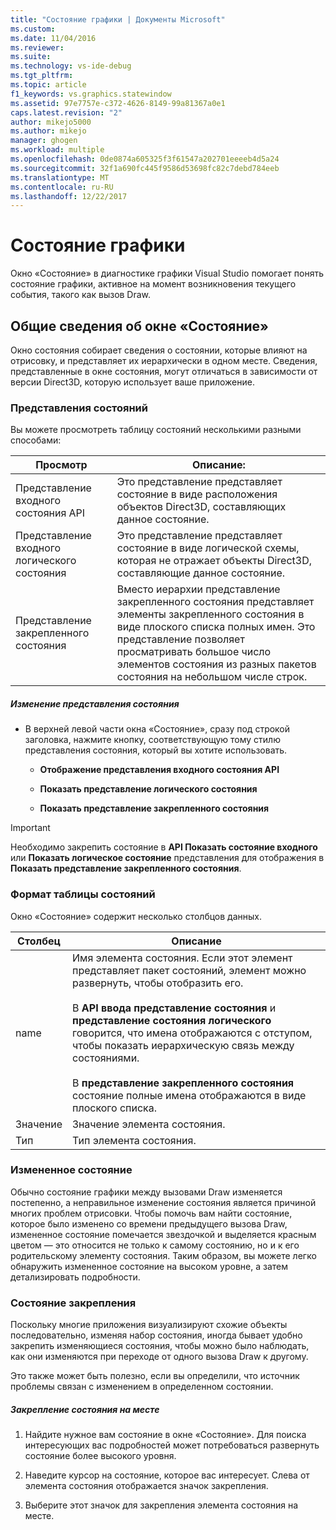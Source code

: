 ```yaml
---
title: "Состояние графики | Документы Microsoft"
ms.custom: 
ms.date: 11/04/2016
ms.reviewer: 
ms.suite: 
ms.technology: vs-ide-debug
ms.tgt_pltfrm: 
ms.topic: article
f1_keywords: vs.graphics.statewindow
ms.assetid: 97e7757e-c372-4626-8149-99a81367a0e1
caps.latest.revision: "2"
author: mikejo5000
ms.author: mikejo
manager: ghogen
ms.workload: multiple
ms.openlocfilehash: 0de0874a605325f3f61547a202701eeeeb4d5a24
ms.sourcegitcommit: 32f1a690fc445f9586d53698fc82c7debd784eeb
ms.translationtype: MT
ms.contentlocale: ru-RU
ms.lasthandoff: 12/22/2017
---
```

# <a name="graphics-state"></a>Состояние графики
Окно «Состояние» в диагностике графики Visual Studio помогает понять состояние графики, активное на момент возникновения текущего события, такого как вызов Draw.  
  
## <a name="understanding-the-state-window"></a>Общие сведения об окне «Состояние»  
 Окно состояния собирает сведения о состоянии, которые влияют на отрисовку, и представляет их иерархически в одном месте. Сведения, представленные в окне состояния, могут отличаться в зависимости от версии Direct3D, которую использует ваше приложение.  
  
### <a name="state-views"></a>Представления состояний  
 Вы можете просмотреть таблицу состояний несколькими разными способами:  
  
|Просмотр|Описание:|  
|----------|-----------------|  
|Представление входного состояния API|Это представление представляет состояние в виде расположения объектов Direct3D, составляющих данное состояние.|  
|Представление входного логического состояния|Это представление представляет состояние в виде логической схемы, которая не отражает объекты Direct3D, составляющие данное состояние.|  
|Представление закрепленного состояния|Вместо иерархии представление закрепленного состояния представляет элементы закрепленного состояния в виде плоского списка полных имен. Это представление позволяет просматривать большое число элементов состояния из разных пакетов состояния на небольшом числе строк.|  
  
##### <a name="to-change-the-state-view"></a>Изменение представления состояния  
  
-   В верхней левой части окна «Состояние», сразу под строкой заголовка, нажмите кнопку, соответствующую тому стилю представления состояния, который вы хотите использовать.  
  
    -   **Отображение представления входного состояния API**  
  
    -   **Показать представление логического состояния**  
  
    -   **Показать представление закрепленного состояния**  
  
> [!IMPORTANT]
>  Необходимо закрепить состояние в **API Показать состояние входного** или **Показать логическое состояние** представления для отображения в **Показать представление закрепленного состояния**.  
  
### <a name="state-table-format"></a>Формат таблицы состояний  
 Окно «Состояние» содержит несколько столбцов данных.  
  
|Столбец|Описание|  
|------------|-----------------|  
|name|Имя элемента состояния. Если этот элемент представляет пакет состояний, элемент можно развернуть, чтобы отобразить его.<br /><br /> В **API ввода представление состояния** и **представление состояния логического** говорится, что имена отображаются с отступом, чтобы показать иерархическую связь между состояниями.<br /><br /> В **представление закрепленного состояния** состояние полные имена отображаются в виде плоского списка.|  
|Значение|Значение элемента состояния.|  
|Тип|Тип элемента состояния.|  
  
### <a name="changed-state"></a>Измененное состояние  
 Обычно состояние графики между вызовами Draw изменяется постепенно, а неправильное изменение состояния является причиной многих проблем отрисовки. Чтобы помочь вам найти состояние, которое было изменено со времени предыдущего вызова Draw, измененное состояние помечается звездочкой и выделяется красным цветом — это относится не только к самому состоянию, но и к его родительскому элементу состояния. Таким образом, вы можете легко обнаружить измененное состояние на высоком уровне, а затем детализировать подробности.  
  
### <a name="pinning-state"></a>Состояние закрепления  
 Поскольку многие приложения визуализируют схожие объекты последовательно, изменяя набор состояния, иногда бывает удобно закрепить изменяющиеся состояния, чтобы можно было наблюдать, как они изменяются при переходе от одного вызова Draw к другому.  
  
 Это также может быть полезно, если вы определили, что источник проблемы связан с изменением в определенном состоянии.  
  
##### <a name="to-pin-state-in-place"></a>Закрепление состояния на месте  
  
1.  Найдите нужное вам состояние в окне «Состояние». Для поиска интересующих вас подробностей может потребоваться развернуть состояние более высокого уровня.  
  
2.  Наведите курсор на состояние, которое вас интересует. Слева от элемента состояния отображается значок закрепления.  
  
3.  Выберите этот значок для закрепления элемента состояния на месте.